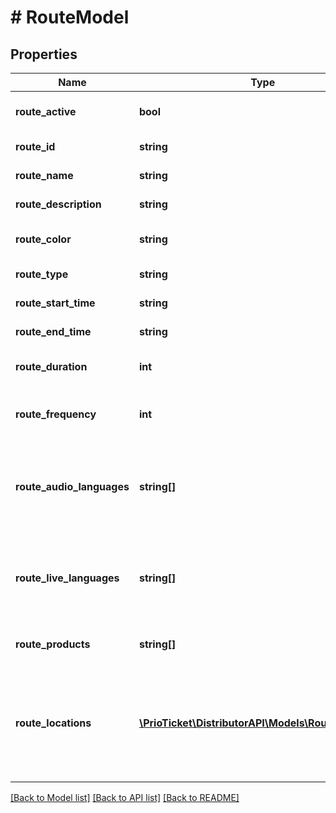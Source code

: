 # # RouteModel

## Properties

Name | Type | Description | Notes
------------ | ------------- | ------------- | -------------
**route_active** | **bool** | Whether this route should be shown. | [default to true]
**route_id** | **string** | Unique identifier of this route. |
**route_name** | **string** | Returns route name. |
**route_description** | **string** | Description of the route. | [optional]
**route_color** | **string** | Returns the color of this route. (HEX) | [optional]
**route_type** | **string** | The type of route. | [optional]
**route_start_time** | **string** | The starting time of the route. | [optional]
**route_end_time** | **string** | The end time of the route. | [optional]
**route_duration** | **int** | The duration of the route (in minutes). | [optional]
**route_frequency** | **int** | Returns the \&quot;loop\&quot; frequency of this route. | [optional]
**route_audio_languages** | **string[]** | The audio languages available on this route. Language is defined in [ISO-639-1](https://en.wikipedia.org/wiki/ISO_639-1) format. | [optional]
**route_live_languages** | **string[]** | The guide languages available on this route. Language is defined in [ISO-639-1](https://en.wikipedia.org/wiki/ISO_639-1) format. | [optional]
**route_products** | **string[]** | List of applicable products on this route. | [optional]
**route_locations** | [**\PrioTicket\DistributorAPI\Models\RouteLocation[]**](RouteLocation.md) | Specifies an array of directional waypoints. Waypoints alter a route by routing it through the specified location(s). | [optional]

[[Back to Model list]](../../README.md#models) [[Back to API list]](../../README.md#endpoints) [[Back to README]](../../README.md)
